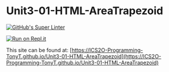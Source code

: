 # Unit3-01-HTML-AreaTrapezoid
[![GitHub's Super Linter](https://github.com/ICS2O-Programming-TonyT/Unit3-01-HTML-AreaTrapezoid/workflows/GitHub's%20Super%20Linter/badge.svg)](https://github.com/ICS2O-Programming-TonyT/Unit3-01-HTML-AreaTrapezoid/actions)

[![Run on Repl.it](https://repl.it/badge/github/ICS2O-Programming-TonyT/Unit3-01-HTML-AreaTrapezoid)](https://repl.it/github/ICS2O-Programming-TonyT/Unit3-01-HTML-AreaTrapezoid)


This site can be found at: [https://ICS2O-Programming-TonyT.github.io/Unit3-01-HTML-AreaTrapezoid](https://ICS2O-Programming-TonyT.github.io/Unit3-01-HTML-AreaTrapezoid)